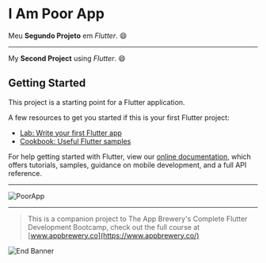 # I Am Poor App

Meu **Segundo Projeto** em _Flutter_. 😄
***
My **Second Project** using _Flutter_. 😄

## Getting Started

This project is a starting point for a Flutter application.

A few resources to get you started if this is your first Flutter project:

- [Lab: Write your first Flutter app](https://flutter.dev/docs/get-started/codelab)
- [Cookbook: Useful Flutter samples](https://flutter.dev/docs/cookbook)

For help getting started with Flutter, view our
[online documentation](https://flutter.dev/docs), which offers tutorials,
samples, guidance on mobile development, and a full API reference.

***
![PoorApp](https://user-images.githubusercontent.com/51971892/117160320-64ef3f80-ad97-11eb-976c-a95d65829fed.PNG)

***

>This is a companion project to The App Brewery's Complete Flutter Development Bootcamp, check out the full course at [www.appbrewery.co](https://www.appbrewery.co/)

![End Banner](https://github.com/londonappbrewery/Images/blob/master/readme-end-banner.png)
